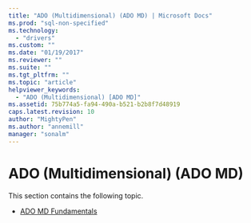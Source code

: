 ```yaml
---
title: "ADO (Multidimensional) (ADO MD) | Microsoft Docs"
ms.prod: "sql-non-specified"
ms.technology:
  - "drivers"
ms.custom: ""
ms.date: "01/19/2017"
ms.reviewer: ""
ms.suite: ""
ms.tgt_pltfrm: ""
ms.topic: "article"
helpviewer_keywords: 
  - "ADO (Multidimensional) [ADO MD]"
ms.assetid: 75b774a5-fa94-490a-b521-b2b8f7d48919
caps.latest.revision: 10
author: "MightyPen"
ms.author: "annemill"
manager: "sonalm"
---
```

# ADO (Multidimensional) (ADO MD)
This section contains the following topic.  
  
-   [ADO MD Fundamentals](../../../ado/guide/multidimensional/ado-md-fundamentals.md)